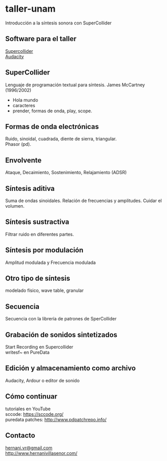 # taller-unam
Introducción a la síntesis sonora con SuperCollider

## Software para el taller
[Supercollider](https://supercollider.github.io/)  
[Audacity](https://www.audacityteam.org/)   

## SuperCollider
Lenguaje de programación textual para síntesis. James McCartney (1996/2002)  
- Hola mundo  
- caracteres
- prender, formas de onda, play, scope.  

## Formas de onda electrónicas
Ruido, sinoidal, cuadrada, diente de sierra, triangular.  
Phasor (pd).  

## Envolvente
Ataque, Decaimiento, Sostenimiento, Relajamiento (ADSR)

## Síntesis aditiva
Suma de ondas sinoidales. Relación de frecuencias y amplitudes. Cuidar el volumen.

## Síntesis sustractiva
Filtrar ruido en diferentes partes.

## Síntesis por modulación
Amplitud modulada y Frecuencia modulada

## Otro tipo de síntesis
modelado físico, wave table, granular

## Secuencia
Secuencia con la librería de patrones de SperCollider

## Grabación de sonidos sintetizados
Start Recording en Supercollider  
writesf~ en PureData

## Edición y almacenamiento como archivo
Audacity, Ardour o editor de sonido

## Cómo continuar
tutoriales en YouTube  
sccode: https://sccode.org/  
puredata patches: http://www.pdpatchrepo.info/

## Contacto
hernani.vr@gmail.com  
http://www.hernanivillasenor.com/
